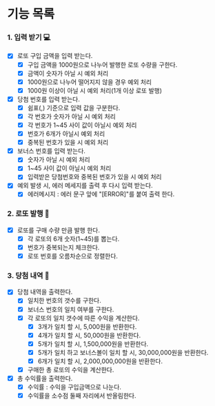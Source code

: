 # 기능 목록

### 1. 입력 받기 💻

- [X] 로또 구입 금액을 입력 받는다.
    - [X] 구입 금액을 1000원으로 나누어 발행한 로또 수량을 구한다.
    - [X] 금액이 숫자가 아닐 시 예외 처리
    - [X] 1000원으로 나누어 떨어지지 않을 경우 예외 처리
    - [X] 1000원 이상이 아닐 시 예외 처리(1개 이상 로또 발행)

- [X] 당첨 번호를 입력 받는다.
    - [X] 쉼표(,) 기준으로 입력 값을 구분한다.
    - [X] 각 번호가 숫자가 아닐 시 예외 처리
    - [X] 각 번호가 1~45 사이 값이 아닐시 예외 처리
    - [X] 번호가 6개가 아닐시 예외 처리
    - [X] 중복된 번호가 있을 시 예외 처리

- [X] 보너스 번호를 입력 받는다.
    - [X] 숫자가 아닐 시 예외 처리
    - [X] 1~45 사이 값이 아닐시 예외 처리
    - [X] 입력받은 당첨번호와 중복된 번호가 있을 시 예외 처리

- [X] 예외 발생 시, 에러 메세지를 출력 후 다시 입력 받는다.
    - [X] 에러메시지 : 에러 문구 앞에 "[ERROR]"를 붙여 출력 한다.

### 2. 로또 발행 🔮

- [X] 로또를 구매 수량 만큼 발행 한다.
    - [X] 각 로또의 6개 숫자(1~45)를 뽑는다.
    - [X] 번호가 중복되는지 체크한다.
    - [X] 로또 번호를 오름차순으로 정렬한다.

### 3. 당첨 내역 📢

- [X] 당첨 내역을 출력한다.
    - [X] 일치한 번호의 갯수를 구한다.
    - [X] 보너스 번호의 일치 여부를 구한다.
    - [X] 각 로또의 일치 갯수에 따른 수익을 계산한다.
        - [X] 3개가 일치 할 시, 5,000원을 반환한다.
        - [X] 4개가 일치 할 시, 50,000원을 반환한다.
        - [X] 5개가 일치 할 시, 1,500,000원을 반환한다.
        - [X] 5개가 일치 하고 보너스볼이 일치 할 시, 30,000,000원을 반환한다.
        - [X] 6개가 일치 할 시, 2,000,000,000원을 반환한다.
    - [X] 구매한 총 로또의 수익을 계산한다.

- [X] 총 수익률을 출력한다.
    - [X] 수익률 : 수익을 구입금액으로 나눈다.
    - [X] 수익률을 소수점 둘째 자리에서 반올림한다.
